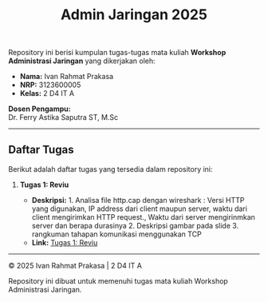 <h1 align="center">
  Admin Jaringan 2025
</h1>

<br>

Repository ini berisi kumpulan tugas-tugas mata kuliah **Workshop Administrasi Jaringan** yang dikerjakan oleh:

- **Nama:** Ivan Rahmat Prakasa
- **NRP:** 3123600005
- **Kelas:** 2 D4 IT A

**Dosen Pengampu:**  
Dr. Ferry Astika Saputra ST, M.Sc

---

## Daftar Tugas

Berikut adalah daftar tugas yang tersedia dalam repository ini:

1. **Tugas 1: Reviu**

   - **Deskripsi:** 1. Analisa file http.cap dengan wireshark : Versi HTTP yang digunakan, IP address dari client maupun server, waktu dari client mengirimkan HTTP request., Waktu dari server mengirinmkan server dan berapa durasinya 2. Deskripsi gambar pada slide 3. rangkuman tahapan komunikasi menggunakan TCP
   - **Link:** [Tugas 1: Reviu](./Tugas1-Reviu/Reviu.md)

---

© 2025 Ivan Rahmat Prakasa | 2 D4 IT A

Repository ini dibuat untuk memenuhi tugas mata kuliah Workshop Administrasi Jaringan.
